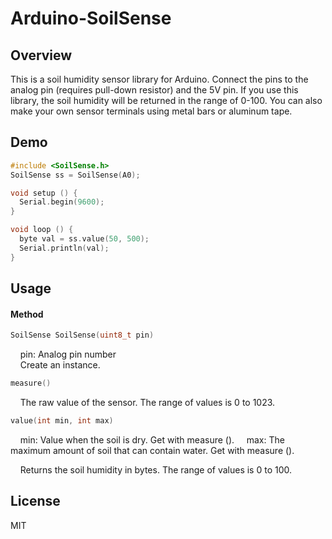 Arduino-SoilSense
====

## Overview

This is a soil humidity sensor library for Arduino. Connect the pins to the analog pin (requires pull-down resistor) and the 5V pin. If you use this library, the soil humidity will be returned in the range of 0-100. You can also make your own sensor terminals using metal bars or aluminum tape.

## Demo

````cpp:example.ino
#include <SoilSense.h>
SoilSense ss = SoilSense(A0);

void setup () {
  Serial.begin(9600);
}

void loop () {
  byte val = ss.value(50, 500);
  Serial.println(val);
}
````

## Usage

#### Method

````cpp:example.ino
SoilSense SoilSense(uint8_t pin)
````

    pin: Analog pin number  
    Create an instance.

````cpp:example.ino
measure()
````

    The raw value of the sensor. The range of values is 0 to 1023.

````cpp:example.ino
value(int min, int max)
````

    min: Value when the soil is dry. Get with measure ().
    max: The maximum amount of soil that can contain water. Get with measure ().  

    Returns the soil humidity in bytes. The range of values is 0 to 100.

## License

MIT
